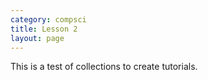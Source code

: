 ```yaml
---
category: compsci
title: Lesson 2
layout: page
---
```

This is a test of collections to create tutorials.
